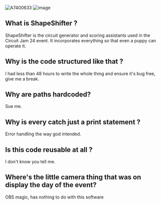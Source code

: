 ![A7400633](https://github.com/abdellah2288/ShapeShifter/assets/123770144/f1653c90-1469-4de6-b476-e1ee8c6de24b)
![image](https://github.com/abdellah2288/ShapeShifter/assets/123770144/662b4f2d-9b4c-4a3c-a17b-cea071cb19ad)

## What is ShapeShifter ?
ShapeShifter is the circuit generator and scoring assistants used in the Circuit Jam 24 event. It incorporates everything so that even a puppy can operate it.
## Why is the code structured like that ?
I had less than 48 hours to write the whole thing and ensure it's bug free, give me a break.
## Why are paths hardcoded?
Sue me.
## Why is every catch just a print statement ?
Error handling the way god intended.
## Is this code reusable at all ?
I don't know you tell me.
## Where's the little camera thing that was on display the day of the event?
OBS magic, has nothing to do with this software
